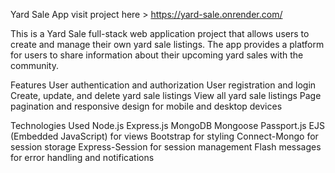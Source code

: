 Yard Sale App visit project here > https://yard-sale.onrender.com/

This is a Yard Sale full-stack web application project that allows users to create and manage their own yard sale listings. The app provides a platform for users to share information about their upcoming yard sales with the community.

Features
User authentication and authorization
User registration and login
Create, update, and delete yard sale listings
View all yard sale listings
Page pagination and responsive design for mobile and desktop devices

Technologies Used
Node.js
Express.js
MongoDB
Mongoose
Passport.js
EJS (Embedded JavaScript) for views
Bootstrap for styling
Connect-Mongo for session storage
Express-Session for session management
Flash messages for error handling and notifications
